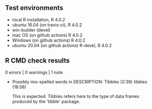 ## Test environments
* local R installation, R 4.0.2
* ubuntu 16.04 (on travis-ci), R 4.0.2
* win-builder (devel)
* mac OS (on github actions) R 4.0.2
* Windows (on github actions) R 4.0.2
* ubuntu 20.04 (on github actions) R-devel, R 4.0.2

## R CMD check results

0 errors | 0 warnings | 1 note

* Possibly mis-spelled words in DESCRIPTION:
    Tibbles (2:39)
    tibbles (18:58)
    
  This is expected. Tibbles refers here to the type of data frames
  produced by the 'tibble' package.
